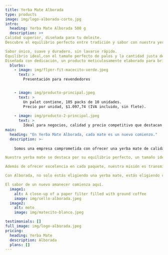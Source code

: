 ```yaml
---
title: Yerba Mate Alborada
type: products
image: img/logo-alborada-corto.jpg
intro:
  heading: Yerba Mate Alborada 500 g
  description: >+  
Calidad superior, diseñada para tu deleite.
Descubre el equilibrio perfecto entre tradición y sabor con nuestra yerba mate de 500 gramos, ideal para los amantes del buen mate.

Sabor único, suave y duradero, sin lavarse rápido.
Equilibrio ideal,con el tamaño perfecto de palos y la cantidad justa de polvillo.
Diseñada con dedicación, un producto meticulosamente elaborado para brindar una experiencia inigualable.
  blurbs:
    - image: img/flyer-fit-macecito-verde.jpeg
      text: >
        Presentación para revendedores   


    - image: img/producto-principal.jpeg
      text: >
        Un palet contiene, 105 packs de 10 unidades.
        Precio por unidad, $1.097,74 (IVA incluido, sin flete).
        
    - image: img/producto-2-principal.jpeg
      text: >
        Ideal para negocios, calidad y precio competitivo que destacan en el mercado.
main:
  heading: "En Yerba Mate Alborada, cada mate es un nuevo comienzo."
  description: >-
    
    Somos una empresa comprometida con ofrecer una yerba mate de calidad superior que celebra la unión, la amistad y la gratitud. Inspirados por nuestra fe en Dios y Jesucristo, trabajamos con pasión para llevar a tu mesa un producto que simboliza el agradecimiento por la vida y la conexión entre las personas.

Nuestra yerba mate se destaca por su equilibrio perfecto, un tamaño ideal de palo, la cantidad justa de polvillo y un sabor suave que no se lava rápido. Es el resultado de un proceso meticuloso que garantiza una experiencia única y duradera, diseñada para satisfacer a los paladares más exigentes.

Además de ofrecer excelencia en cada paquete, nuestra misión es transmitir valores como la fe, la unión y la autenticidad. Desde el primer mate del día, buscamos acompañarte en cada amanecer, transformando momentos cotidianos en instantes llenos de significado.

Con Alborada, no solo estás eligiendo una yerba mate, estás eligiendo calidad, tradición y un mensaje de esperanza.

El sabor de un nuevo amanecer comienza aquí.
  image1:
    alt: A close-up of a paper filter filled with ground coffee
    image: img/sello-alborada.jpeg
  image2:
    alt: moto
    image: img/matecito-blanco.jpeg

testimonials: []
full_image: img/logo-alborada.jpeg
pricing:
  heading: Yerba Mate
  description: Alborada
  plans: []
---
```

